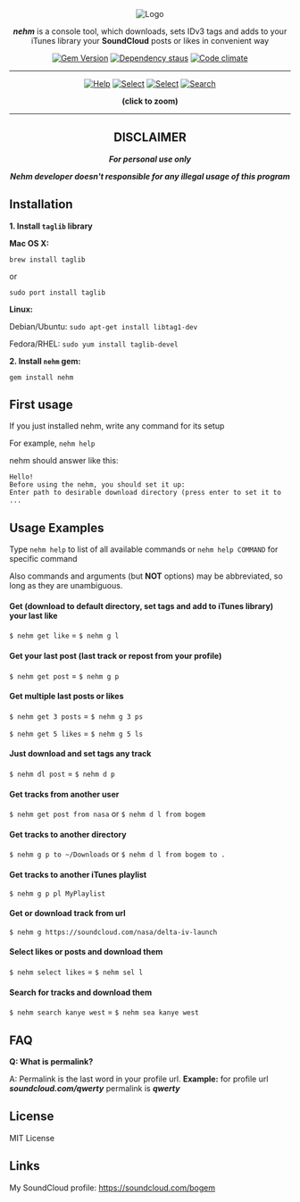 <div align="center">
<img src="https://raw.github.com/bogem/nehm/master/Pictures/logo.png" alt="Logo"></img>


<p><b><i>nehm</i></b> is a console tool, which downloads, sets IDv3 tags and adds to your iTunes library your <b>SoundCloud</b> posts or likes in convenient way</p>

<a href="http://badge.fury.io/rb/nehm"><img src="https://badge.fury.io/rb/nehm.svg" alt="Gem Version"></img></a>
<a href="https://gemnasium.com/bogem/nehm"><img src="https://gemnasium.com/bogem/nehm.svg" alt="Dependency staus"></img></a>
<a href="https://codeclimate.com/github/bogem/nehm"><img src="https://codeclimate.com/github/bogem/nehm/badges/gpa.svg" alt="Code climate"></img></a>
</div>

---
<div align="center">
<a href="https://www.dropbox.com/s/m4heiyq7vbpc4qs/1help.png" target="_blank"><img src="https://raw.github.com/bogem/nehm/master/Pictures/1help.png" alt="Help"></img></a>
<a href="https://www.dropbox.com/s/b68flm7hv5myhk4/2get.png" target="_blank"><img src="https://raw.github.com/bogem/nehm/master/Pictures/2get.png" alt="Select"></img></a>
<a href="https://www.dropbox.com/s/5gy6c5nzrsvhlv0/3select.png" target="_blank"><img src="https://raw.github.com/bogem/nehm/master/Pictures/3select.png" alt="Select"></img></a>
<a href="https://www.dropbox.com/s/ynn9kb0ykcdishp/4search.png" target="_blank"><img src="https://raw.github.com/bogem/nehm/master/Pictures/4search.png" alt="Search"></img></a>

<p><b>(click to zoom)</b></p>

</div>

***

<div align="center">
<h2>DISCLAIMER</h2>

<b><i><p>For personal use only</p>

Nehm developer doesn't responsible for any illegal usage of this program</i></b>
</div>


## Installation

**1. Install `taglib` library**

**Mac OS X:**

`brew install taglib`

or

`sudo port install taglib`

**Linux:**

Debian/Ubuntu: `sudo apt-get install libtag1-dev`

Fedora/RHEL: `sudo yum install taglib-devel`

**2. Install `nehm` gem:**

`gem install nehm`

## First usage

If you just installed nehm, write any command for its setup

For example, `nehm help`

nehm should answer like this:
```
Hello!
Before using the nehm, you should set it up:
Enter path to desirable download directory (press enter to set it to ...
```

## Usage Examples

Type `nehm help` to list of all available commands or `nehm help COMMAND` for specific command

Also commands and arguments (but **NOT** options) may be abbreviated, so long as they are unambiguous.

#### Get (download to default directory, set tags and add to iTunes library) your last like

  `$ nehm get like` = `$ nehm g l`

#### Get your last post (last track or repost from your profile)

  `$ nehm get post` = `$ nehm g p`

#### Get multiple last posts or likes

  `$ nehm get 3 posts` = `$ nehm g 3 ps`

  `$ nehm get 5 likes` = `$ nehm g 5 ls`

#### Just download and set tags any track

  `$ nehm dl post` = `$ nehm d p`

#### Get tracks from another user

  `$ nehm get post from nasa` or `$ nehm d l from bogem`

#### Get tracks to another directory

  `$ nehm g p to ~/Downloads` or `$ nehm d l from bogem to .`

#### Get tracks to another iTunes playlist

  `$ nehm g p pl MyPlaylist`

#### Get or download track from url

  `$ nehm g https://soundcloud.com/nasa/delta-iv-launch`

#### Select likes or posts and download them

  `$ nehm select likes` = `$ nehm sel l`

#### Search for tracks and download them

  `$ nehm search kanye west` = `$ nehm sea kanye west`


## FAQ

**Q: What is permalink?**

A: Permalink is the last word in your profile url. **Example:** for profile url ***soundcloud.com/qwerty*** permalink is ***qwerty***

## License

MIT License

## Links

My SoundCloud profile: https://soundcloud.com/bogem
